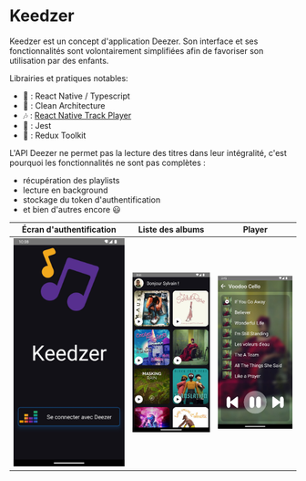 # Keedzer 

Keedzer est un concept d'application Deezer. Son interface et ses fonctionnalités sont volontairement simplifiées afin de favoriser son utilisation par des enfants.

Librairies et pratiques notables: 

- 👅 : React Native / Typescript
- 👷‍ : Clean Architecture
- 🎶 : [React Native Track Player](https://github.com/doublesymmetry/react-native-track-player)
- 🤹‍ : Jest
- 🔩 : Redux Toolkit

L'API Deezer ne permet pas la lecture des titres dans leur intégralité, c'est pourquoi les fonctionnalités ne sont pas complètes : 
- récupération des playlists
- lecture en background
- stockage du token d'authentification
- et bien d'autres encore 😃


| Écran d'authentification | Liste des albums | Player |
|--|--|--|
| ![login](screenshots/login.jpg) | ![liste des albums](screenshots/albums_list.jpg) | ![player](screenshots/player.jpg)

